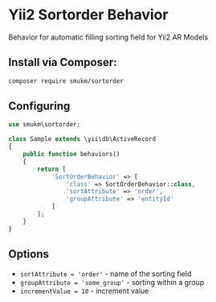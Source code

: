 # Yii2 Sortorder Behavior

Behavior for automatic filling sorting field for Yii2 AR Models

## Install via Composer:
```bash
composer require smukm/sortorder
```

## Configuring
```php
use smukm\sortorder;

class Sample extends \yii\db\ActiveRecord
{
    public function behaviors()
    {
        return [
            'SortOrderBehavior' => [
                'class' => SortOrderBehavior::class,
                'sortAttribute' => 'order',
                'groupAttribute' => 'entityId'
            ]
        ];
    }
}
```

## Options
- `sortAttribute = 'order'` - name of the sorting field
- `groupAttribute = 'some_group'` - sorting within a group
- `incrementValue = 10` - increment value